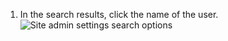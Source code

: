 1. In the search results, click the name of the user.
   ![Site admin settings search options](/assets/images/enterprise/site-admin-settings/click-user.png)
